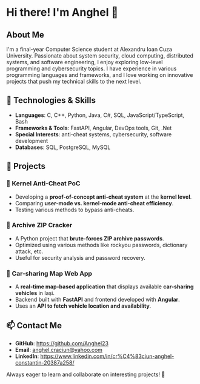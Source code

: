 # Hi there! I'm Anghel 👋

## About Me
I'm a final-year Computer Science student at Alexandru Ioan Cuza University. Passionate about system security, cloud computing, distributed systems, and software engineering, I enjoy exploring low-level programming and cybersecurity topics. I have experience in various programming languages and frameworks, and I love working on innovative projects that push my technical skills to the next level.

## 🔧 Technologies & Skills
- **Languages**: C, C++, Python, Java, C#, SQL, JavaScript/TypeScript, Bash
- **Frameworks & Tools**: FastAPI, Angular, DevOps tools, Git, .Net
- **Special Interests**: anti-cheat systems, cybersecurity, software development
- **Databases**: SQL, PostgreSQL, MySQL

## 🚀 Projects
### 🔹 Kernel Anti-Cheat PoC
- Developing a **proof-of-concept anti-cheat system** at the **kernel level**.
- Comparing **user-mode vs. kernel-mode anti-cheat efficiency**.
- Testing various methods to bypass anti-cheats.

### 🔹 Archive ZIP Cracker
- A Python project that **brute-forces ZIP archive passwords**.
- Optimized using various methods like rockyou passwords, dictionary attack, etc.
- Useful for security analysis and password recovery.

### 🔹 Car-sharing Map Web App
- A **real-time map-based application** that displays available **car-sharing vehicles** in Iași.
- Backend built with **FastAPI** and frontend developed with **Angular**.
- Uses an **API to fetch vehicle location and availability**.

## 📫 Contact Me
- **GitHub**: https://github.com/Anghel23
- **Email**: anghel.craciun@yahoo.com
- **LinkedIn**: https://www.linkedin.com/in/cr%C4%83ciun-anghel-constantin-20387a258/

Always eager to learn and collaborate on interesting projects! 🚀

